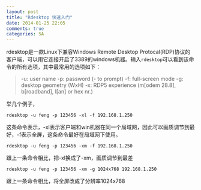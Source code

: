 ```yaml
---
layout: post
title: "Rdesktop 快速入门"
date: 2014-01-25 22:05
comments: true
categories: SA
---
```


rdesktop是一款Linux下兼容Windows Remote Desktop Protocal(RDP)协议的客户端，可以用它连接开启了3389的windows机器。输入`rdesktop`可以看到该命令的所有选项，其中最常用的选项如下：
> -u: user name
> -p: password (- to prompt)
> -f: full-screen mode
> -g: desktop geometry (WxH)
> -x: RDP5 experience (m[odem 28.8], b[roadband], l[an] or hex nr.)

举几个例子，

    rdesktop -u feng -p 123456 -xl -f 192.168.1.250

这条命令表示，-xl表示客户端和win机器在同一个局域网，因此可以画质调节到最好，-f表示全屏，这条命令最好在局域网下使用。

    rdesktop -u feng -p 123456 -xm -f 192.168.1.250

跟上一条命令相比，把-xl换成了-xm，画质调节到最差

    rdesktop -u feng -p 123456 -xm -g 1024x768 192.168.1.250

跟上一条命令相比，将全屏改成了分辨率1024x768
